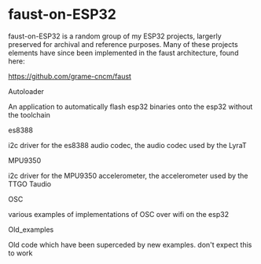 # faust-on-ESP32

faust-on-ESP32 is a random group of my ESP32 projects, largerly preserved for archival and reference purposes. Many of these projects elements have since been implemented in the faust architecture, found here: 

https://github.com/grame-cncm/faust

Autoloader

An application to automatically flash esp32 binaries onto the esp32 without the toolchain

es8388

i2c driver for the es8388 audio codec, the audio codec used by the LyraT

MPU9350

i2c driver for the MPU9350 accelerometer, the accelerometer used by the TTGO Taudio

OSC

various examples of implementations of OSC over wifi on the esp32

Old_examples

Old code which have been superceded by new examples. don't expect this to work
